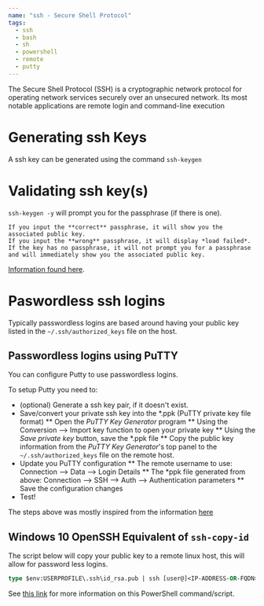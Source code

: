 ```yaml
---
name: "ssh - Secure Shell Protocol"
tags:
  - ssh
  - bash
  - sh
  - powershell
  - remote
  - putty
---
```


The Secure Shell Protocol (SSH) is a cryptographic network protocol for operating network services securely over an unsecured network.
Its most notable applications are remote login and command-line execution
<!--more-->

# Generating ssh Keys

A ssh key can be generated using the command `ssh-keygen`

# Validating ssh key(s)

`ssh-keygen -y` will prompt you for the passphrase (if there is one).

    If you input the **correct** passphrase, it will show you the associated public key.
    If you input the **wrong** passphrase, it will display *load failed*.
    If the key has no passphrase, it will not prompt you for a passphrase and will immediately show you the associated public key.

[Information found here](https://stackoverflow.com/questions/4411457/how-do-i-verify-check-test-validate-my-ssh-passphrase).

# Paswordless ssh logins

Typically passwordless logins are based around having your public key listed in the `~/.ssh/authorized_keys` file on the host.

## Passwordless logins using PuTTY

You can configure Putty to use passwordless logins.

To setup Putty you need to:

* (optional) Generate a ssh key pair, if it doesn't exist.
* Save/convert your private ssh key into the *.ppk (PuTTY private key file format)
** Open the *PuTTY Key Generator* program
** Using the Conversion --> Import key function to open your private key
** Using the *Save private key* button, save the *.ppk file
** Copy the public key information from the *PuTTY Key Generator*'s top panel to the `~/.ssh/authorized_keys` file on the remote host.
* Update you PuTTY configuration
** The remote username to use: Connection --> Data --> Login Details
** The *ppk file generated from above: Connection --> SSH --> Auth --> Authentication parameters
** Save the configuration changes
* Test!

The steps above was mostly inspired from the information [here](https://www.host-telecom.com/guides/error-unable-to-use-key-file-when-using-putty/)

## Windows 10 OpenSSH Equivalent of `ssh-copy-id`

The script below will copy your public key to a remote linux host, this will allow for password less logins.

``` ps
type $env:USERPROFILE\.ssh\id_rsa.pub | ssh [user@]<IP-ADDRESS-OR-FQDN> "cat >> .ssh/authorized_keys"
```
See [this link](https://www.chrisjhart.com/Windows-10-ssh-copy-id/) for more information on this PowerShell command/script.
